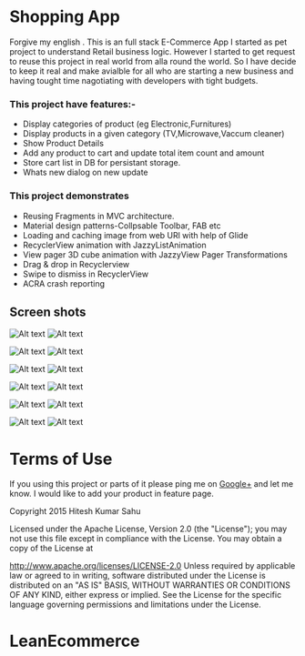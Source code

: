 # Shopping App 
Forgive my english . This is an full stack E-Commerce App I started as pet project to understand Retail business logic. However I started to get request to  reuse this project in real world from alla round the world. So I have decide to keep it real and make avialble for all who are starting a new business and having tought time nagotiating with developers with tight budgets. 

### This project have features:- 

- Display categories of product (eg Electronic,Furnitures)
- Display products in a given category (TV,Microwave,Vaccum cleaner)
- Show Product Details
- Add any product  to cart and update total item count and amount
- Store cart list in DB for persistant storage.
- Whats new dialog on new update
 
### This project demonstrates 

- Reusing Fragments in MVC architecture.
- Material design patterns-Collpsable Toolbar, FAB etc
- Loading and caching image from web URl with help of Glide
- RecyclerView animation with JazzyListAnimation
- View pager 3D cube animation with JazzyView Pager Transformations
- Drag & drop in Recyclerview 
- Swipe to dismiss in RecyclerView
- ACRA crash reporting

## Screen shots

![Alt text](https://github.com/hiteshsahu/ECommerce-App-Android-/blob/master/Art/nav_drawer.png "Nav")
  ![Alt text](https://github.com/hiteshsahu/ECommerce-App-Android-/blob/master/Art/persistance_storage_onrelaunch.png "Nav")

![Alt text](https://github.com/hiteshsahu/ECommerce-App-Android-/blob/master/Art/home_screen.png "Home")
  ![Alt text](https://github.com/hiteshsahu/ECommerce-App-Android-/blob/master/Art/product_category.png "Products")

![Alt text](https://github.com/hiteshsahu/ECommerce-App-Android-/blob/master/Art/collapsable_header_category.png "Products list")
  ![Alt text](https://github.com/hiteshsahu/ECommerce-App-Android-/blob/master/Art/product_detail_from_cart.png "Products detail")

![Alt text](https://github.com/hiteshsahu/ECommerce-App-Android-/blob/master/Art/checkout_screen_visble_amount.png "Checkout list")
 ![Alt text](https://github.com/hiteshsahu/ECommerce-App-Android-/blob/master/Art/empty_cart.png "Empty cart")

![Alt text](https://github.com/hiteshsahu/ECommerce-App-Android-/blob/master/Art/visivle_total_amount.png "Collapse cart")
  ![Alt text](https://github.com/hiteshsahu/ECommerce-App-Android-/blob/master/Art/visivle_total_amount_from_product_detail.png "Collapsable cart")
  
![Alt text](https://github.com/hiteshsahu/ECommerce-App-Android-/blob/master/Art/product_detail.png "Collapse cart")
  ![Alt text](https://github.com/hiteshsahu/ECommerce-App-Android-/blob/master/Art/product_detail_suggestions.png "Collapsable cart")
  
  
# Terms of Use

If you using this project or parts of it please ping me on [ Google+](https://plus.google.com/u/0/+HiteshSahu7) and let me know. I would like to add your  product in feature page.
  
  

Copyright 2015 Hitesh Kumar Sahu

Licensed under the Apache License, Version 2.0 (the "License"); you may not use this file except in compliance with the License. You may obtain a copy of the License at

http://www.apache.org/licenses/LICENSE-2.0
Unless required by applicable law or agreed to in writing, software distributed under the License is distributed on an "AS IS" BASIS, WITHOUT WARRANTIES OR CONDITIONS OF ANY KIND, either express or implied. See the License for the specific language governing permissions and limitations under the License.







# LeanEcommerce
